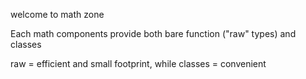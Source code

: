 welcome to math zone

Each math components provide both bare function ("raw" types) and classes

raw = efficient and small footprint, while classes = convenient
